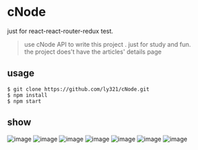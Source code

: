 # cNode
just for react-react-router-redux test.  
>use cNode API to write this project . just for study and fun.  
>the project does't have the articles' details page

## usage
```
$ git clone https://github.com/ly321/cNode.git
$ npm install
$ npm start
```
## show
![image](http://om1hdlq49.bkt.clouddn.com/cNode01.png)
![image](http://om1hdlq49.bkt.clouddn.com/cNode02.png)
![image](http://om1hdlq49.bkt.clouddn.com/cNode03.png)
![image](http://om1hdlq49.bkt.clouddn.com/cNode04.png)
![image](http://om1hdlq49.bkt.clouddn.com/cNode05.png)
![image](http://om1hdlq49.bkt.clouddn.com/cNode06.png)
![image](http://om1hdlq49.bkt.clouddn.com/cNode07.png)